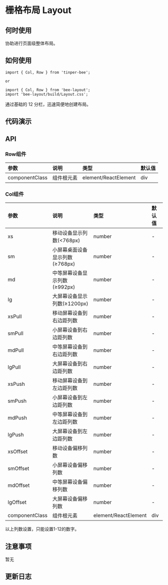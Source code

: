 # 栅格布局 Layout 

## 何时使用
协助进行页面级整体布局。

## 如何使用

```
import { Col, Row } from 'tinper-bee';

or

import { Col, Row } from 'bee-layout';
import 'bee-layout/build/Layout.css';

```
通过基础的 12 分栏，迅速简便地创建布局。

## 代码演示

## API

### Row组件

|参数|说明|类型|默认值|
|:--|:----|:---|:----|
|componentClass|组件根元素|element/ReactElement|div|

### Col组件

|参数|说明|类型|默认值|
|:--|:----|:---|:----|
|xs|移动设备显示列数(<768px)|number|-|
|sm|小屏幕桌面设备显示列数(≥768px)|number|-|
|md|中等屏幕设备显示列数(≥992px)|number|-|
|lg|大屏幕设备显示列数(≥1200px)|number|-|
|xsPull|移动屏幕设备到右边距列数|number|-|
|smPull|小屏幕设备到右边距列数|number|-|
|mdPull|中等屏幕设备到右边距列数|number|-|
|lgPull|大屏幕设备到右边距列数|number|-|
|xsPush|移动屏幕设备到左边距列数|number|-|
|smPush|小屏幕设备到左边距列数|number|-|
|mdPush|中等屏幕设备到左边距列数|number|-|
|lgPush|大屏幕设备到左边距列数|number|-|
|xsOffset|移动设备偏移列数|number|-|
|smOffset|小屏幕设备偏移列数|number|-|
|mdOffset|中等屏幕设备偏移列数|number|-|
|lgOffset|大屏幕设备偏移列数|number|-|
|componentClass|组件根元素|element/ReactElement|div|

以上列数设置，只能设置1-12的数字。

## 注意事项

暂无

## 更新日志
